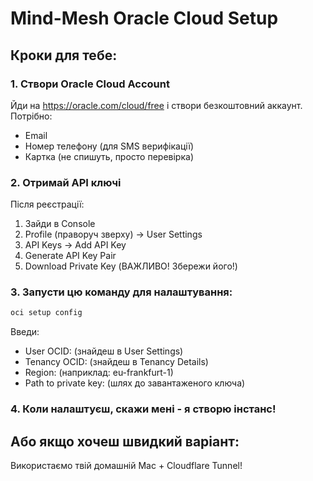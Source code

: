 # Mind-Mesh Oracle Cloud Setup

## Кроки для тебе:

### 1. Створи Oracle Cloud Account
Йди на https://oracle.com/cloud/free і створи безкоштовний аккаунт.
Потрібно:
- Email
- Номер телефону (для SMS верифікації)
- Картка (не спишуть, просто перевірка)

### 2. Отримай API ключі
Після реєстрації:
1. Зайди в Console
2. Profile (праворуч зверху) → User Settings
3. API Keys → Add API Key
4. Generate API Key Pair
5. Download Private Key (ВАЖЛИВО! Збережи його!)

### 3. Запусти цю команду для налаштування:
```bash
oci setup config
```

Введи:
- User OCID: (знайдеш в User Settings)
- Tenancy OCID: (знайдеш в Tenancy Details)
- Region: (наприклад: eu-frankfurt-1)
- Path to private key: (шлях до завантаженого ключа)

### 4. Коли налаштуєш, скажи мені - я створю інстанс!

## Або якщо хочеш швидкий варіант:

Використаємо твій домашній Mac + Cloudflare Tunnel!